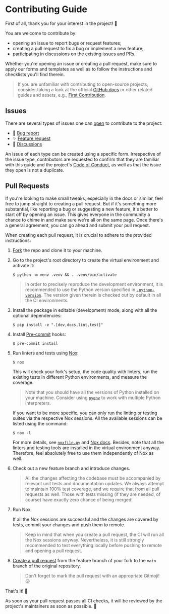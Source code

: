# Contributing Guide

First of all, thank you for your interest in the project! 💚

You are welcome to contribute by:

* opening an issue to report bugs or request features;
* creating a pull request to fix a bug or implement a new feature;
* participating in discussions on the existing issues and PRs.

Whether you're opening an issue or creating a pull request, make sure to apply
our forms and templates as well as to follow the instructions and checklists
you'll find therein.

> If you are unfamiliar with contributing to open-source projects, consider
> taking a look at the official [GitHub docs][github-docs] or other related
> guides and assets, e.g., [First Contribution][first-contribution].

## Issues

There are several types of issues one can [open][open-issue] to contribute to
the project:

* 🐛 [Bug report][open-bug-report]
* ✨ [Feature request][open-feature-request]
* 🍻 [Discussions][open-discussion]

An issue of each type can be created using a specific form. Irrespective of the
issue type, contributors are requested to confirm that they are familiar with
this guide and the project's [Code of Conduct][code-of-conduct], as well as
that the issue they open is not a duplicate.

## Pull Requests

If you're looking to make small tweaks, especially in the docs or similar, feel
free to jump straight to creating a pull request. But if it's something more
substantial, like reporting a bug or suggesting a new feature, it's better to
start off by opening an issue. This gives everyone in the community a chance to
chime in and make sure we're all on the same page. Once there's a general
agreement, you can go ahead and submit your pull request.

When creating each pull request, it is crucial to adhere to the provided
instructions:

01. [Fork][fork] the repo and clone it to your machine.
02. Go to the project's root directory to create the virtual environment and
    activate it:

    ```console
    $ python -m venv .venv && . .venv/bin/activate
    ```

    > In order to precisely reproduce the development environment, it is
    > recommended to use the Python version specified in
    > [`.python-version`][python-version]. The version given therein is checked
    > out by default in all the CI environments.

03. Install the package in editable (development) mode, along with all the
    optional dependencies:

    ```console
    $ pip install -e ".[dev,docs,lint,test]"
    ```

04. Install [Pre-commit][pre-commit] hooks:

    ```console
    $ pre-commit install
    ```

05. Run linters and tests using [Nox][nox]:

    ```console
    $ nox
    ```

    This will check your fork's setup, the code quality with linters, run the
    existing tests in different Python environments, and measure the coverage.

    > Note that you should have all the versions of Python installed on your
    > machine. Consider using [`pyenv`][pyenv] to work with multiple Python
    > interpreters.

    If you want to be more specific, you can only run the linting or testing
    suites via the respective Nox sessions. All the available sessions can be
    listed using the command:

    ```console
    $ nox -l
    ```

    For more details, see [`noxfile.py`][noxfile] and [Nox docs][nox-docs].
    Besides, note that all the linters and testing tools are installed in the
    virtual environment anyway. Therefore, feel absolutely free to use them
    independently of Nox as well.

06. Check out a new feature branch and introduce changes.

    > All the changes affecting the codebase must be accompanied by relevant
    > unit tests and documentation updates. We always attempt to maintain 100%
    > test coverage, and we require that from all pull requests as well. Those
    > with tests missing (if they are needed, of course) have exactly zero
    > chance of being merged!

07. Run Nox.

    If all the Nox sessions are successful and the changes are covered by tests,
    commit your changes and push them to remote.

    > Keep in mind that when you create a pull request, the CI will run all the
    > Nox sessions anyway. Nevertheless, it is still strongly recommended to
    > test everything locally before pushing to remote and opening a pull
    > request.

08. [Create a pull request][create-pull-request] from the feature branch of your
    fork to the `main` branch of the original repository.

    > Don't forget to mark the pull request with an appropriate Gitmoji! 😜

That's it! 🎉

As soon as your pull request passes all CI checks, it will be reviewed by the
project's maintainers as soon as possible. 🧐

[code-of-conduct]: https://github.com/paduszyk/python-gitmojis/blob/main/.github/CODE_OF_CONDUCT.md
[create-pull-request]: https://docs.github.com/en/pull-requests/collaborating-with-pull-requests/proposing-changes-to-your-work-with-pull-requests/creating-a-pull-request
[first-contribution]: https://github.com/firstcontributions/first-contributions
[fork]: https://docs.github.com/en/get-started/quickstart/fork-a-repo
[github-docs]: https://docs.github.com/en/get-started/quickstart/contributing-to-projects
[nox]: https://github.com/wntrblm/nox
[nox-docs]: https://nox.thea.codes/en/stable/usage.html#command-line-usage
[noxfile]: https://github.com/paduszyk/python-gitmojis/blob/main/noxfile.py
[open-bug-report]: https://github.com/paduszyk/python-gitmojis/issues/new?template=bug-report.yml
[open-discussion]: https://github.com/paduszyk/python-gitmojis/issues/new?template=discussion.yml
[open-feature-request]: https://github.com/paduszyk/python-gitmojis/issues/new?template=feature-request.yml
[open-issue]: https://github.com/paduszyk/python-gitmojis/issues/new/choose
[pre-commit]: https://pre-commit.com
[pyenv]: https://github.com/pyenv/pyenv
[python-version]: https://github.com/paduszyk/python-gitmojis/blob/main/.python-version
